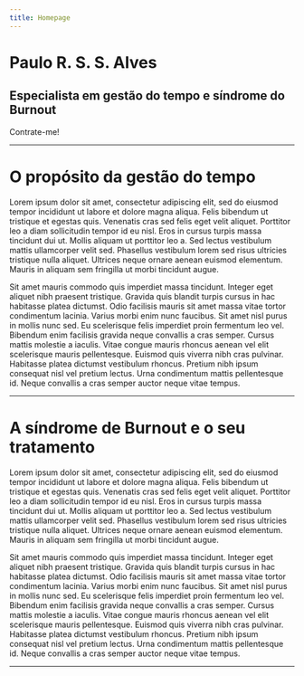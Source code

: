 ```yaml
---
title: Homepage 
---
```


# Paulo R. S. S. Alves

## Especialista em gestão do tempo e síndrome do Burnout

Contrate-me!

---

# O propósito da gestão do tempo

Lorem ipsum dolor sit amet, consectetur adipiscing elit, sed do eiusmod tempor incididunt ut labore et dolore magna aliqua. Felis bibendum ut tristique et egestas quis. Venenatis cras sed felis eget velit aliquet. Porttitor leo a diam sollicitudin tempor id eu nisl. Eros in cursus turpis massa tincidunt dui ut. Mollis aliquam ut porttitor leo a. Sed lectus vestibulum mattis ullamcorper velit sed. Phasellus vestibulum lorem sed risus ultricies tristique nulla aliquet. Ultrices neque ornare aenean euismod elementum. Mauris in aliquam sem fringilla ut morbi tincidunt augue.

Sit amet mauris commodo quis imperdiet massa tincidunt. Integer eget aliquet nibh praesent tristique. Gravida quis blandit turpis cursus in hac habitasse platea dictumst. Odio facilisis mauris sit amet massa vitae tortor condimentum lacinia. Varius morbi enim nunc faucibus. Sit amet nisl purus in mollis nunc sed. Eu scelerisque felis imperdiet proin fermentum leo vel. Bibendum enim facilisis gravida neque convallis a cras semper. Cursus mattis molestie a iaculis. Vitae congue mauris rhoncus aenean vel elit scelerisque mauris pellentesque. Euismod quis viverra nibh cras pulvinar. Habitasse platea dictumst vestibulum rhoncus. Pretium nibh ipsum consequat nisl vel pretium lectus. Urna condimentum mattis pellentesque id. Neque convallis a cras semper auctor neque vitae tempus.

---

# A síndrome de Burnout e o seu tratamento

Lorem ipsum dolor sit amet, consectetur adipiscing elit, sed do eiusmod tempor incididunt ut labore et dolore magna aliqua. Felis bibendum ut tristique et egestas quis. Venenatis cras sed felis eget velit aliquet. Porttitor leo a diam sollicitudin tempor id eu nisl. Eros in cursus turpis massa tincidunt dui ut. Mollis aliquam ut porttitor leo a. Sed lectus vestibulum mattis ullamcorper velit sed. Phasellus vestibulum lorem sed risus ultricies tristique nulla aliquet. Ultrices neque ornare aenean euismod elementum. Mauris in aliquam sem fringilla ut morbi tincidunt augue.

Sit amet mauris commodo quis imperdiet massa tincidunt. Integer eget aliquet nibh praesent tristique. Gravida quis blandit turpis cursus in hac habitasse platea dictumst. Odio facilisis mauris sit amet massa vitae tortor condimentum lacinia. Varius morbi enim nunc faucibus. Sit amet nisl purus in mollis nunc sed. Eu scelerisque felis imperdiet proin fermentum leo vel. Bibendum enim facilisis gravida neque convallis a cras semper. Cursus mattis molestie a iaculis. Vitae congue mauris rhoncus aenean vel elit scelerisque mauris pellentesque. Euismod quis viverra nibh cras pulvinar. Habitasse platea dictumst vestibulum rhoncus. Pretium nibh ipsum consequat nisl vel pretium lectus. Urna condimentum mattis pellentesque id. Neque convallis a cras semper auctor neque vitae tempus.

---
